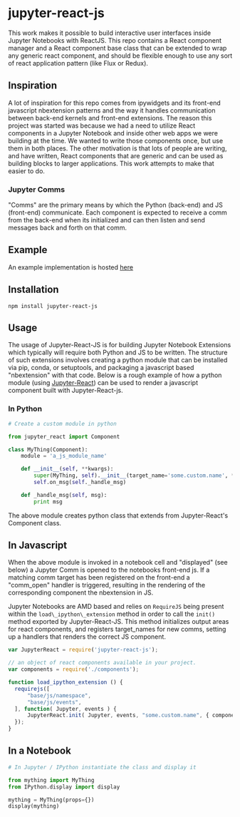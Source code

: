 # jupyter-react-js

This work makes it possible to build interactive user interfaces inside Jupyter Notebooks with ReactJS. This repo contains a React component manager and a React component base class that can be extended to wrap any generic react component, and should be flexible enough to use any sort of react application pattern (like Flux or Redux).

## Inspiration 

A lot of inspiration for this repo comes from ipywidgets and its front-end javascript nbextension patterns and the way it handles communication between back-end kernels and front-end extensions. The reason this project was started was because we had a need to utilize React components in a Jupyter Notebook and inside other web apps we were building at the time. We wanted to write those components once, but use them in both places. The other motivation is that lots of people are writing, and have written, React components that are generic and can be used as building blocks to larger applications. This work attempts to make that easier to do.


### Jupyter Comms

"Comms" are the primary means by which the Python (back-end) and JS (front-end) communicate. Each component is expected to receive a comm from the back-end when its initialized and can then listen and send messages back and forth on that comm.

## Example 

An example implementation is hosted [here](https://github.com/timbr-io/jupyter-react-example)

## Installation

```
npm install jupyter-react-js
```

## Usage

The usage of Jupyter-React-JS is for building Jupyter Notebook Extensions which typically will require both Python and JS to be written. The structure of such extensions involves creating a python module that can be installed via pip, conda, or setuptools, and packaging a javascript based "nbextension" with that code. Below is a rough example of how a python module (using [Jupyter-React](https://github.com/timbr-io/jupyter-react)) can be used to render a javascript component built with Jupyter-React-js.

### In Python 

```python
# Create a custom module in python 

from jupyter_react import Component 

class MyThing(Component):
    module = 'a_js_module_name'

    def __init__(self, **kwargs):
        super(MyThing, self).__init__(target_name='some.custom.name', **kwargs)
        self.on_msg(self._handle_msg)

    def _handle_msg(self, msg):
        print msg   
```

The above module creates python class that extends from Jupyter-React's Component class. 

## In Javascript

When the above module is invoked in a notebook cell and "displayed" (see below) a Jupyter Comm is opened to the notebooks front-end js. If a matching comm target has been registered on the front-end a "comm_open" handler is triggered, resulting in the rendering of the corresponding component the nbextension in JS.

Jupyter Notebooks are AMD based and relies on `RequireJS` being present within the `load\_ipython\_extension` method in order to call the `init()` method exported by Jupyter-React-JS. This method initializes output areas for react components, and registers target_names for new comms, setting up a handlers that renders the correct JS component.  

```javascript
var JupyterReact = require('jupyter-react-js');

// an object of react components available in your project. 
var components = require('./components');

function load_ipython_extension () {
  requirejs([
      "base/js/namespace",
      "base/js/events",
  ], function( Jupyter, events ) {
      JupyterReact.init( Jupyter, events, "some.custom.name", { components } );
  });
}
```


## In a Notebook

```python
# In Jupyter / IPython instantiate the class and display it

from mything import MyThing
from IPython.display import display

mything = MyThing(props={})
display(mything)
```

